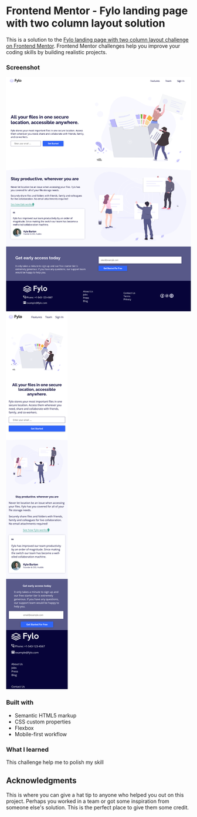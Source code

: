 # Frontend Mentor - Fylo landing page with two column layout solution

This is a solution to the [Fylo landing page with two column layout challenge on Frontend Mentor](https://www.frontendmentor.io/challenges/fylo-landing-page-with-two-column-layout-5ca5ef041e82137ec91a50f5). Frontend Mentor challenges help you improve your coding skills by building realistic projects. 

### Screenshot

![](./Desktop%20Screen%20Shot.png)
![](./Mobile%20Screen%20Shot.png)

### Built with

- Semantic HTML5 markup
- CSS custom properties
- Flexbox
- Mobile-first workflow

### What I learned

This challenge help me to polish my skill

## Acknowledgments

This is where you can give a hat tip to anyone who helped you out on this project. Perhaps you worked in a team or got some inspiration from someone else's solution. This is the perfect place to give them some credit.
